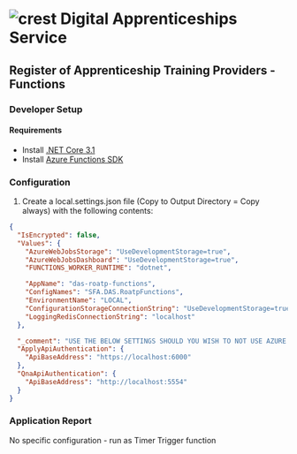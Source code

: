 # ![crest](https://assets.publishing.service.gov.uk/government/assets/crests/org_crest_27px-916806dcf065e7273830577de490d5c7c42f36ddec83e907efe62086785f24fb.png) Digital Apprenticeships Service

##  Register of Apprenticeship Training Providers  - Functions

### Developer Setup

#### Requirements

- Install [.NET Core 3.1](https://www.microsoft.com/net/download)
- Install [Azure Functions SDK](https://docs.microsoft.com/en-us/azure/azure-functions/functions-run-local)

### Configuration

1) Create a local.settings.json file (Copy to Output Directory = Copy always) with the following contents:

```json
{
  "IsEncrypted": false,
  "Values": {
    "AzureWebJobsStorage": "UseDevelopmentStorage=true",
    "AzureWebJobsDashboard": "UseDevelopmentStorage=true",
    "FUNCTIONS_WORKER_RUNTIME": "dotnet",

    "AppName": "das-roatp-functions",
    "ConfigNames": "SFA.DAS.RoatpFunctions",
    "EnvironmentName": "LOCAL",
    "ConfigurationStorageConnectionString": "UseDevelopmentStorage=true",
    "LoggingRedisConnectionString": "localhost"
  },

  "_comment": "USE THE BELOW SETTINGS SHOULD YOU WISH TO NOT USE AZURE TABLE STORAGE",
  "ApplyApiAuthentication": {
    "ApiBaseAddress": "https://localhost:6000"
  },
  "QnaApiAuthentication": {
    "ApiBaseAddress": "http://localhost:5554"
  }
}
```

### Application Report

No specific configuration - run as Timer Trigger function